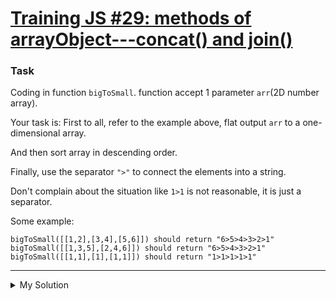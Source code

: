 # [Training JS #29: methods of arrayObject---concat() and join()](https://www.codewars.com/kata/5731861d05d14d6f50000626)

### Task

Coding in function `bigToSmall`. function accept 1 parameter `arr`(2D number array).

Your task is: First to all, refer to the example above, flat output `arr` to a one-dimensional array.

And then sort array in descending order.

Finally, use the separator `">"` to connect the elements into a string.

Don't complain about the situation like `1>1` is not reasonable, it is just a separator.

Some example:

```
bigToSmall([[1,2],[3,4],[5,6]]) should return "6>5>4>3>2>1"
bigToSmall([[1,3,5],[2,4,6]]) should return "6>5>4>3>2>1"
bigToSmall([[1,1],[1],[1,1]]) should return "1>1>1>1>1"
```

---

<details><summary>My Solution</summary>

```js
function whatNumberIsIt(n) {
  switch (n) {
    case Number.MAX_VALUE:
      return "Input number is Number.MAX_VALUE";
    case Number.MIN_VALUE:
      return "Input number is Number.MIN_VALUE";
    case Number.NEGATIVE_INFINITY:
      return "Input number is Number.NEGATIVE_INFINITY";
    case Number.POSITIVE_INFINITY:
      return "Input number is Number.POSITIVE_INFINITY";
    case Number(n):
      return `Input number is ` + n;
    default:
      return "Input number is Number.NaN";
  }
}
```

</details>
